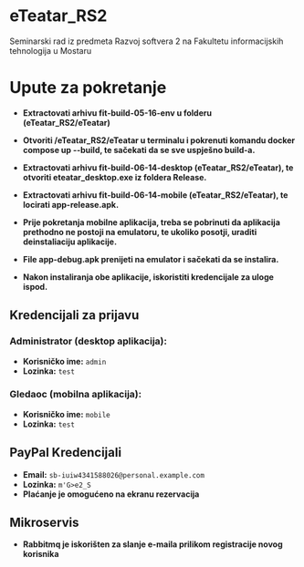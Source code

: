 # eTeatar_RS2
Seminarski rad iz predmeta Razvoj softvera 2 na Fakultetu informacijskih tehnologija u Mostaru

# Upute za pokretanje
- **Extractovati arhivu fit-build-05-16-env u folderu (eTeatar_RS2/eTeatar)**
- **Otvoriti /eTeatar_RS2/eTeatar u terminalu i pokrenuti komandu docker compose up --build, te sačekati da se sve uspješno build-a.**
- **Extractovati arhivu fit-build-06-14-desktop (eTeatar_RS2/eTeatar), te otvoriti eteatar_desktop.exe iz foldera Release.**
- **Extractovati arhivu fit-build-06-14-mobile (eTeatar_RS2/eTeatar), te locirati app-release.apk.**
- **Prije pokretanja mobilne aplikacija, treba se pobrinuti da aplikacija prethodno ne postoji na emulatoru, te ukoliko posotji, uraditi deinstaliaciju aplikacije.**
- **File app-debug.apk prenijeti na emulator i sačekati da se instalira.**
  
- **Nakon instaliranja obe aplikacije, iskoristiti kredencijale za uloge ispod.**
  
## Kredencijali za prijavu

### Administrator (desktop aplikacija):
- **Korisničko ime:** `admin`
- **Lozinka:** `test`

### Gledaoc (mobilna aplikacija):
- **Korisničko ime:** `mobile`
- **Lozinka:** `test`

## PayPal Kredencijali
- **Email:** `sb-iuiw4341588026@personal.example.com`
- **Lozinka:** `m'G>e2_S`
- **Plaćanje je omogućeno na ekranu rezervacija**

## Mikroservis
- **Rabbitmq je iskorišten za slanje e-maila prilikom registracije novog korisnika** 
  
